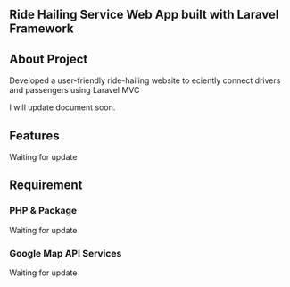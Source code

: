 ## Ride Hailing Service Web App built with Laravel Framework

## About Project
Developed a user-friendly ride-hailing website to eciently connect drivers and passengers using Laravel MVC

<p>I will update document soon.</p>

## Features
Waiting for update

## Requirement

### PHP & Package
Waiting for update
### Google Map API Services
Waiting for update
